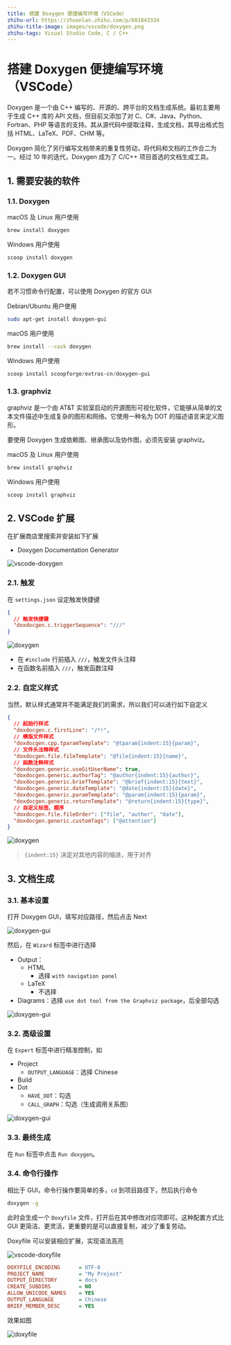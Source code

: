 ```yaml
---
title: 搭建 Doxygen 便捷编写环境（VSCode）
zhihu-url: https://zhuanlan.zhihu.com/p/681843334
zhihu-title-image: images/vscode/doxygen.png
zhihu-tags: Visual Studio Code, C / C++
---
```


# 搭建 Doxygen 便捷编写环境（VSCode）

Doxygen 是一个由 C++ 编写的、开源的、跨平台的文档生成系统。最初主要用于生成 C++ 库的 API 文档，但目前又添加了对 C、C#、Java、Python、Fortran、PHP 等语言的支持。其从源代码中提取注释，生成文档，其导出格式包括 HTML、LaTeX、PDF、CHM 等。

Doxygen 简化了另行编写文档带来的重复性劳动，将代码和文档的工作合二为一。经过 10 年的迭代，Doxygen 成为了 C/C++ 项目首选的文档生成工具。

## 1. 需要安装的软件

### 1.1. Doxygen

macOS 及 Linux 用户使用

```sh
brew install doxygen
```

Windows 用户使用

```powershell
scoop install doxygen
```

### 1.2. Doxygen GUI

若不习惯命令行配置，可以使用 Doxygen 的官方 GUI

Debian/Ubuntu 用户使用

```sh
sudo apt-get install doxygen-gui
```

macOS 用户使用

```sh
brew install --cask doxygen
```

Windows 用户使用

```powershell
scoop install scoopforge/extras-cn/doxygen-gui
```

### 1.3. graphviz

graphviz 是一个由 AT&T 实验室启动的开源图形可视化软件，它能够从简单的文本文件描述中生成复杂的图形和网络。它使用一种名为 DOT 的描述语言来定义图形。

要使用 Doxygen 生成依赖图、继承图以及协作图，必须先安装 graphviz。

macOS 及 Linux 用户使用

```sh
brew install graphviz
```

Windows 用户使用

```powershell
scoop install graphviz
```

## 2. VSCode 扩展

在扩展商店里搜索并安装如下扩展

- Doxygen Documentation Generator

![vscode-doxygen](images/vscode/vscode-doxygen.png)

### 2.1. 触发

在 `settings.json` 设定触发快捷键

```json
{
  // 触发快捷键
  "doxdocgen.c.triggerSequence": "///"
}
```

![doxygen](images/vscode/doxygen.png)

- 在 `#include` 行前插入 `///`，触发文件头注释
- 在函数名前插入 `///`，触发函数注释

### 2.2. 自定义样式

当然，默认样式通常并不能满足我们的需求，所以我们可以进行如下自定义

```json
{
  // 起始行样式
  "doxdocgen.c.firstLine": "/*!",
  // 模版文件样式
  "doxdocgen.cpp.tparamTemplate": "@tparam{indent:15}{param}",
  // 文件头注释样式
  "doxdocgen.file.fileTemplate": "@file{indent:15}{name}",
  // 函数注释样式
  "doxdocgen.generic.useGitUserName": true,
  "doxdocgen.generic.authorTag": "@author{indent:15}{author}",
  "doxdocgen.generic.briefTemplate": "@brief{indent:15}{text}",
  "doxdocgen.generic.dateTemplate": "@date{indent:15}{date}",
  "doxdocgen.generic.paramTemplate": "@param{indent:15}{param}",
  "doxdocgen.generic.returnTemplate": "@return{indent:15}{type}",
  // 自定义标签、顺序
  "doxdocgen.file.fileOrder": ["file", "author", "date"],
  "doxdocgen.generic.customTags": ["@attention"]
}
```

![doxygen](images/vscode/doxygen2.png)

> `{indent:15}` 决定对其他内容的缩进，用于对齐

## 3. 文档生成

### 3.1. 基本设置

打开 Doxygen GUI，填写对应路径，然后点击 Next

![doxygen-gui](images/vscode/doxygen-gui.png)

然后，在 `Wizard` 标签中进行选择

- Output：
  - HTML
    - 选择 `with navigation panel`
  - LaTeX
    - 不选择
- Diagrams：选择 `use dot tool from the Graphviz package`，后全部勾选

![doxygen-gui](images/vscode/doxygen-gui2.png)

### 3.2. 高级设置

在 `Expert` 标签中进行精准控制，如

- Project
  - `OUTPUT_LANGUAGE`：选择 Chinese
- Build
- Dot
  - `HAVE_DOT`：勾选
  - `CALL_GRAPH`：勾选（生成调用关系图）

![doxygen-gui](images/vscode/doxygen-gui3.png)

### 3.3. 最终生成

在 `Run` 标签中点击 `Run doxygen`。

### 3.4. 命令行操作

相比于 GUI，命令行操作要简单的多，`cd` 到项目路径下，然后执行命令

```sh
doxygen -g
```

此时会生成一个 `Doxyfile` 文件，打开后在其中修改对应项即可。这种配置方式比 GUI 更简洁、更灵活，更重要的是可以直接复制，减少了重复劳动。

Doxyfile 可以安装相应扩展，实现语法高亮

![vscode-doxyfile](images/vscode/vscode-doxyfile.png)

```ini
DOXYFILE_ENCODING      = UTF-8
PROJECT_NAME           = "My Project"
OUTPUT_DIRECTORY       = docs
CREATE_SUBDIRS         = NO
ALLOW_UNICODE_NAMES    = YES
OUTPUT_LANGUAGE        = Chinese
BRIEF_MEMBER_DESC      = YES
```

效果如图

![doxyfile](images/vscode/doxyfile.png)
